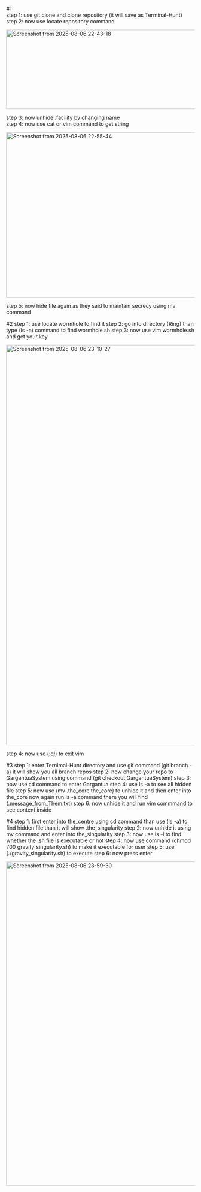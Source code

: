 #1 <br>
step 1: use git clone and clone repository (it will save as Terminal-Hunt) <br>
step 2: now use locate repository command <br>

<img width="1917" height="212" alt="Screenshot from 2025-08-06 22-43-18" src="https://github.com/user-attachments/assets/217102c8-6ae2-4c24-a7d1-47f80f374dc1" /> <br>

step 3: now unhide .facility by changing name <br>
step 4: now use cat or vim command to get string <br>

<img width="1912" height="441" alt="Screenshot from 2025-08-06 22-55-44" src="https://github.com/user-attachments/assets/55e4f9b3-5661-48c1-b7d4-467f755ec07a" />

step 5: now hide file again as they said to maintain secrecy using mv command

#2
step 1: use locate wormhole to find it
step 2: go into directory (Ring) than type (ls -a) command to find wormhole.sh 
step 3: now use vim wormhole.sh and get your key 

<img width="1920" height="1069" alt="Screenshot from 2025-08-06 23-10-27" src="https://github.com/user-attachments/assets/62fb0887-0732-4abc-9bc4-9bd593c65971" />

step 4: now use (:q!) to exit vim 

#3
step 1: enter Ternimal-Hunt directory and use git command (git branch -a) it will show you all branch repos 
step 2: now change your repo to GargantuaSystem using command (git checkout GargantuaSystem)
step 3: now use cd command to enter Gargantua
step 4: use ls -a to see all hidden file 
step 5: now use (mv .the_core the_core) to unhide it and then enter into the_core now again run ls -a command there you will find   (.message_from_Them.txt) 
step 6: now unhide it and run vim commmand to see content inside 


#4
step 1: first enter into the_centre using cd command than use (ls -a) to find hidden file than it will show .the_singularity
step 2: now unhide it using mv command and enter into the_singularity
step 3: now use ls -l to find whether the .sh file is executable or not 
step 4: now use command (chmod 700 gravity_singularity.sh) to make it executable for user 
step 5: use (./gravity_singularity.sh) to execute
step 6: now press enter 

<img width="1917" height="866" alt="Screenshot from 2025-08-06 23-59-30" src="https://github.com/user-attachments/assets/ba72068a-22d6-4a2e-ba15-bb608354daf8" />

